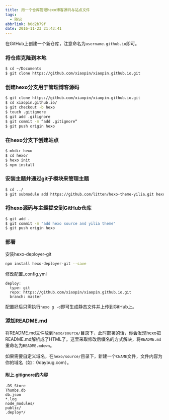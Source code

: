 ```yaml
---
title: 用一个仓库管理hexo博客源码与站点文件
tags:
  - 随记
abbrlink: b0d2b79f
date: 2016-11-23 21:43:41
---
```


在GitHub上创建一个新仓库，注意命名为`username.github.io`即可。

### 将仓库克隆到本地

``` bash
$ cd ~/Documents
$ git clone https://github.com/xiaopin/xiaopin.github.io.git
```

### 创建hexo分支用于管理博客源码

``` bash
$ git clone https://github.com/xiaopin/xiaopin.github.io.git
$ cd xiaopin.github.io/
$ git checkout -b hexo
$ touch .gitignore
$ git add .gitignore
$ git commit -m “add .gitignore“
$ git push origin hexo
```

### 在hexo分支下创建站点
``` bash
$ mkdir hexo
$ cd hexo/
$ hexo init
$ npm install
```

### 安装主题并通过git子模块来管理主题
``` bash
$ cd ../
$ git submodule add https://github.com/litten/hexo-theme-yilia.git hexo/themes/yilia
```

### 将hexo源码与主题提交到GitHub仓库

``` bash
$ git add .
$ git commit -m "add hexo source and yilia theme"
$ git push origin hexo
```

### 部署

安装hexo-deployer-git
``` bash
npm install hexo-deployer-git --save
```

修改配置_config.yml
```
deploy:
  type: git
  repo: https://github.com/xiaopin/xiaopin.github.io.git
  branch: master
```

配置好后只需执行`hexo g -d`即可生成静态文件并上传到GitHub上。

### 添加README.md

将README.md文件放到`hexo/source/`目录下，此时部署的话，你会发现hexo把README.md解析成了HTML了。这里采取修改后缀名的方式解决，将`README.md`重命名为`README.mdown`。

如果需要自定义域名，在`hexo/source/`目录下，新建一个`CNAME`文件，文件内容为你的域名（如：0daybug.com）。


#### 附上.gitignore的内容

```
.DS_Store
Thumbs.db
db.json
*.log
node_modules/
public/
.deploy*/
```

